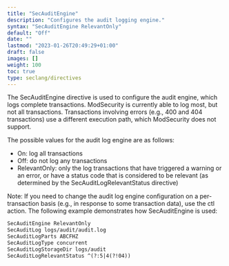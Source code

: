 ```yaml
---
title: "SecAuditEngine"
description: "Configures the audit logging engine."
syntax: "SecAuditEngine RelevantOnly"
default: "Off"
date: ""
lastmod: "2023-01-26T20:49:29+01:00"
draft: false
images: []
weight: 100
toc: true
type: seclang/directives
---
```


The SecAuditEngine directive is used to configure the audit engine, which logs complete transactions. ModSecurity is currently able to log most, but not all transactions. Transactions involving errors (e.g., 400 and 404 transactions) use a different execution path, which ModSecurity does not support.

The possible values for the audit log engine are as follows:
- On: log all transactions
- Off: do not log any transactions
- RelevantOnly: only the log transactions that have triggered a warning or an error, or have a status code that is considered to be relevant (as determined by the SecAuditLogRelevantStatus directive)

Note: If you need to change the audit log engine configuration on a per-transaction basis (e.g., in response to some transaction data), use the ctl action.
The following example demonstrates how SecAuditEngine is used:
```apache
SecAuditEngine RelevantOnly
SecAuditLog logs/audit/audit.log
SecAuditLogParts ABCFHZ
SecAuditLogType concurrent
SecAuditLogStorageDir logs/audit
SecAuditLogRelevantStatus ^(?:5|4(?!04))
```

